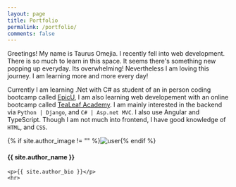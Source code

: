 ```yaml
---
layout: page
title: Portfolio
permalink: /portfolio/
comments: false
---
```


Greetings! My name is Taurus Omejia. I recently fell into web development.
There is so much to learn in this space. It seems there's something new popping up everyday. Its overwhelming!
Nevertheless I am loving this journey. I am learning more and more every day!

Currently I am learning .Net with C# as student of an in person coding bootcamp called [EpicU](https://www.epicu.org/),
I am also learning web developement with an online bootcamp called [TeaLeaf Academy](https://www.gotealeaf.com/).
I am mainly interested in the backend via `Python | Django`, and `C# | Asp.net MVC`. I also use Angular and TypeScript.
Though I am not much into frontend, I have good knowledge of `HTML`, and `CSS`.


<div class="profile {% if page.featured == true %} featured {% endif %}">
    {% if site.author_image != "" %}<img src="{{ site.author_image }}" class="profileimage" alt="user">{% endif %}
    <h4>{{ site.author_name }}</h4>
    
    <p>{{ site.author_bio }}</p>
    <hr>
</div>
